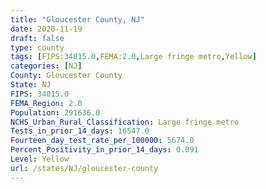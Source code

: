 ```yaml
---
title: "Gloucester County, NJ"
date: 2020-11-19
draft: false
type: county
tags: [FIPS:34015.0,FEMA:2.0,Large fringe metro,Yellow]
categories: [NJ]
County: Gloucester County
State: NJ
FIPS: 34015.0
FEMA_Region: 2.0
Population: 291636.0
NCHS_Urban_Rural_Classification: Large fringe metro
Tests_in_prior_14_days: 16547.0
Fourteen_day_test_rate_per_100000: 5674.0
Percent_Positivity_in_prior_14_days: 0.091
Level: Yellow
url: /states/NJ/gloucester-county
---
```



